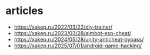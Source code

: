 # articles

- https://xakep.ru/2022/03/22/diy-trainer/
- https://xakep.ru/2023/03/28/aimbot-esp-cheat/
- https://xakep.ru/2024/05/28/unity-anticheat-bypass/
- https://xakep.ru/2025/07/01/android-game-hacking/